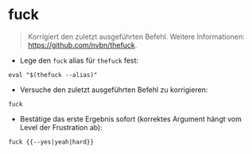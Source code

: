 # fuck

> Korrigiert den zuletzt ausgeführten Befehl.
> Weitere Informationen: <https://github.com/nvbn/thefuck>.

- Lege den `fuck` alias für `thefuck` fest:

`eval "$(thefuck --alias)"`

- Versuche den zuletzt ausgeführten Befehl zu korrigieren:

`fuck`

- Bestätige das erste Ergebnis sofort (korrektes Argument hängt vom Level der Frustration ab):

`fuck {{--yes|yeah|hard}}`
